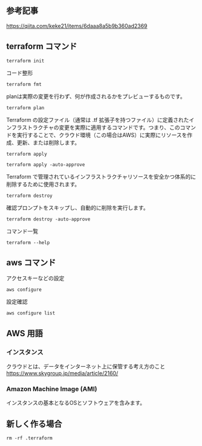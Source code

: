 ## 参考記事
https://qiita.com/keke21/items/6daaa8a5b9b360ad2369

## terraform コマンド
```
terraform init
```

コード整形
```
terraform fmt
```

planは実際の変更を行わず、何が作成されるかをプレビューするものです。
```
terraform plan
```
Terraform の設定ファイル（通常は .tf 拡張子を持つファイル）に定義されたインフラストラクチャの変更を実際に適用するコマンドです。つまり、このコマンドを実行することで、クラウド環境（この場合はAWS）に実際にリソースを作成、更新、または削除します。
```
terraform apply
```
```
terraform apply -auto-approve
```
Terraform で管理されているインフラストラクチャリソースを安全かつ体系的に削除するために使用されます。
```
terraform destroy
```
確認プロンプトをスキップし、自動的に削除を実行します。
```
terraform destroy -auto-approve
```

コマンド一覧
```
terraform --help
```

## aws コマンド
アクセスキーなどの設定
```
aws configure
```

設定確認
```
aws configure list
```



## AWS 用語
### インスタンス
クラウドとは、データをインターネット上に保管する考え方のこと
https://www.skygroup.jp/media/article/2160/

### Amazon Machine Image (AMI)
インスタンスの基本となるOSとソフトウェアを含みます。


## 新しく作る場合
```
rm -rf .terraform
```